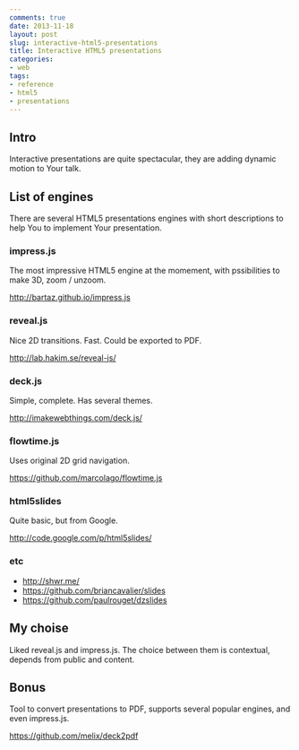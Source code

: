 ```yaml
---
comments: true
date: 2013-11-18
layout: post
slug: interactive-html5-presentations
title: Interactive HTML5 presentations
categories:
- web
tags:
- reference
- html5
- presentations
---
```


## Intro

Interactive presentations are quite spectacular, they are adding dynamic motion to Your talk.

## List of engines

There are several HTML5 presentations engines with short descriptions to help You to implement Your presentation.

### impress.js

The most impressive HTML5 engine at the momement, with pssibilities to make 3D,  zoom / unzoom.

http://bartaz.github.io/impress.js

### reveal.js

Nice 2D transitions. Fast. Could be exported to PDF.

http://lab.hakim.se/reveal-js/

### deck.js

Simple, complete. Has several themes.

http://imakewebthings.com/deck.js/

### flowtime.js

Uses original 2D grid navigation.

https://github.com/marcolago/flowtime.js

### html5slides

Quite basic, but from Google.

http://code.google.com/p/html5slides/

### etc

* http://shwr.me/
* https://github.com/briancavalier/slides
* https://github.com/paulrouget/dzslides

## My choise

Liked reveal.js and impress.js. The choice between them is contextual, depends from public and content.

## Bonus

Tool to convert presentations to PDF, supports several popular engines, and even impress.js.

https://github.com/melix/deck2pdf

